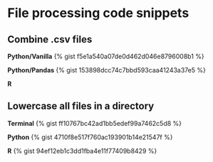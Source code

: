 # File processing code snippets
    

## Combine .csv files
      
**Python/Vanilla**
{% gist f5e1a540a07de0d462d046e8796008b1 %}
    
**Python/Pandas**
{% gist 153898dcc74c7bbd593caa41243a37e5 %}
    
**R**


## Lowercase all files in a directory

**Terminal**
{% gist ff10767bc42ad1bb5edef99a7462c5d8 %}

**Python**
{% gist 4710f8e517f760ac193901b14e21547f %}

**R**
{% gist 94ef12eb1c3dd1fba4e11f77409b8429 %}


